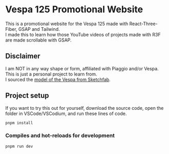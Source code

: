 # Vespa 125 Promotional Website
This is a promotional website for the Vespa 125 made with React-Three-Fiber, GSAP and Tailwind. <br/>
I made this to learn how those YouTube videos of projects made with R3F are made scrollable with GSAP.

## Disclaimer
I am NOT in any way shape or form, affiliated with Piaggio and/or Vespa. This is just a personal project to learn from. <br/>
I sourced the [model of the Vespa from Sketchfab](https://sketchfab.com/3d-models/vespa-368aeee32a784480acae4608441db325).

## Project setup
If you want to try this out for yourself, download the source code, open the folder in VSCode/VSCodium, and run these lines of code.
```
pnpm install
```

### Compiles and hot-reloads for development
```
pnpm run dev
```
